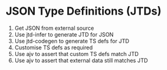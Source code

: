 # JSON Type Definitions (JTDs)

1. Get JSON from external source
2. Use jtd-infer to generate JTD for JSON
3. Use jtd-codegen to generate TS defs for JTD
4. Customise TS defs as required
5. Use ajv to assert that custom TS defs match JTD
6. Use ajv to assert that external data still matches JTD
